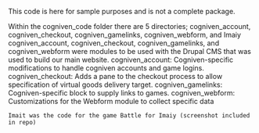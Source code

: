 This code is here for sample purposes and is not a complete package.

Within the cogniven_code folder there are 5 directories; cogniven_account, cogniven_checkout, cogniven_gamelinks, cogniven_webform, and Imaiy
   cogniven_account, cogniven_checkout, cogniven_gamelinks, and cogniven_webform were modules to be used with the Drupal CMS that was used to build our main website.
      cogniven_account: Cogniven-specific modifications to handle cogniven accounts and game logins.
      cogniven_checkout: Adds a pane to the checkout process to allow specification of virtual goods delivery target.
      cogniven_gamelinks: Cogniven-specific block to supply links to games.
      cogniven_webform: Customizations for the Webform module to collect specific data

    Imait was the code for the game Battle for Imaiy (screenshot included in repo)

